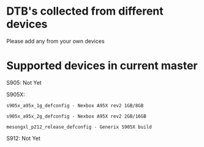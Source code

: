 # DTB's collected from different devices

Please add any from your own devices



# Supported devices in current master

S905:
	Not Yet


S905X:

	s905x_a95x_1g_defconfig - Nexbox A95X rev2 1GB/8GB

	s905x_a95x_2g_defconfig - Nexbox A95X rev2 2GB/16GB

	mesongxl_p212_release_defconfig - Generix S905X build


S912:
	Not Yet
